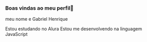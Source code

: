  ### Boas vindas ao meu perfil🌳

meu nome e Gabriel Henrique

Estou estudando no Alura
Estou me desenvolvendo na linguagem JavaScript
